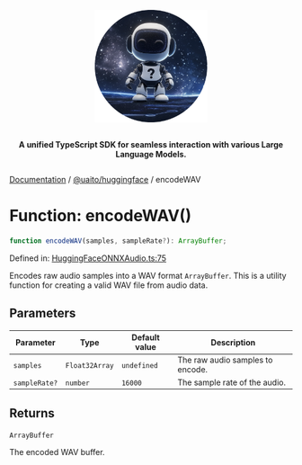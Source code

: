<div style="display:flex; flex-direction:column; align-items:center;">
<p align="center">
  <img src="../UAITO.png" alt="UAITO Logo" width="200"/>
</p>

<p align="center">
  <strong>A unified TypeScript SDK for seamless interaction with various Large Language Models.</strong>
</p>
</div>

[Documentation](README.md) / [@uaito/huggingface](@uaito.huggingface.md) / encodeWAV

# Function: encodeWAV()

```ts
function encodeWAV(samples, sampleRate?): ArrayBuffer;
```

Defined in: [HuggingFaceONNXAudio.ts:75](https://github.com/elribonazo/uaito/blob/11a62aa88ccfadb7acae2cd0c0e9264cbc6ec939/packages/huggingFace/src/HuggingFaceONNXAudio.ts#L75)

Encodes raw audio samples into a WAV format `ArrayBuffer`.
This is a utility function for creating a valid WAV file from audio data.

## Parameters

| Parameter | Type | Default value | Description |
| ------ | ------ | ------ | ------ |
| `samples` | `Float32Array` | `undefined` | The raw audio samples to encode. |
| `sampleRate?` | `number` | `16000` | The sample rate of the audio. |

## Returns

`ArrayBuffer`

The encoded WAV buffer.
